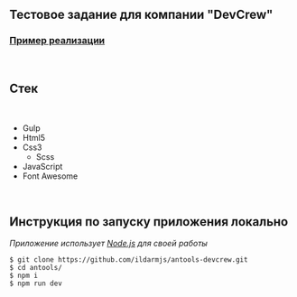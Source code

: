 ## Тестовое задание для компании "DevCrew"

### [Пример реализации](https://ildarmjs.github.io/antools-devcrew/)

<br/>

## Стек

<br />

- Gulp
- Html5
- Css3
  - Scss
- JavaScript
- Font Awesome

<br />

## Инструкция по запуску приложения **локально**

_Приложение использует [Node.js](https://nodejs.org/) для своей работы_

```
$ git clone https://github.com/ildarmjs/antools-devcrew.git
$ cd antools/
$ npm i
$ npm run dev
```
